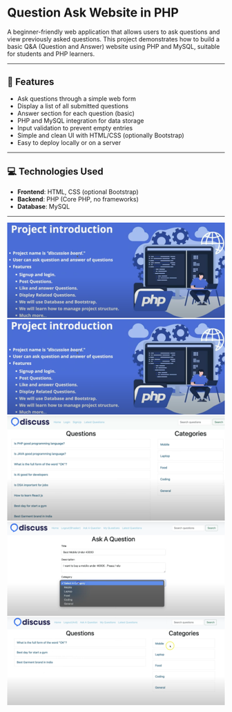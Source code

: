 # Question Ask Website in PHP

A beginner-friendly web application that allows users to ask questions and view previously asked questions. This project demonstrates how to build a basic Q&A (Question and Answer) website using PHP and MySQL, suitable for students and PHP learners.

---

## 📝 Features

- Ask questions through a simple web form
- Display a list of all submitted questions
- Answer section for each question (basic)
- PHP and MySQL integration for data storage
- Input validation to prevent empty entries
- Simple and clean UI with HTML/CSS (optionally Bootstrap)
- Easy to deploy locally or on a server

---

## 💻 Technologies Used

- **Frontend**: HTML, CSS (optional Bootstrap)
- **Backend**: PHP (Core PHP, no frameworks)
- **Database**: MySQL

---


![image alt](https://github.com/nimesh2315/Discuss-PHP-Project/blob/master/Screenshot%202025-07-05%20190742.png?raw=true)
![image alt](https://github.com/nimesh2315/Discuss-PHP-Project/blob/master/Screenshot%202025-07-05%20190742.png?raw=true)
![image alt](https://github.com/nimesh2315/Discuss-PHP-Project/blob/master/Screenshot%202025-07-05%20190923.png?raw=true)
![image alt](https://github.com/nimesh2315/Discuss-PHP-Project/blob/master/Screenshot%202025-07-05%20190956.png?raw=true)
![image alt](https://github.com/nimesh2315/Discuss-PHP-Project/blob/master/Screenshot%202025-07-05%20191126.png?raw=true)


